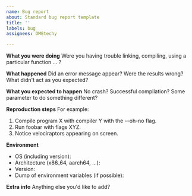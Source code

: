 ```yaml
---
name: Bug report
about: Standard bug report template
title: ''
labels: bug
assignees: OMGtechy

---
```


**What you were doing**
Were you having trouble linking, compiling, using a particular function ... ?

**What happened**
Did an error message appear? Were the results wrong? What didn't act as you expected?

**What you expected to happen**
No crash? Successful compilation? Some parameter to do something different?

**Reproduction steps**
For example:
1) Compile program X with compiler Y with the --oh-no flag.
2) Run foobar with flags XYZ.
3) Notice velociraptors appearing on screen.

**Environment**
- OS (including version):
- Architecture (x86_64, aarch64, ...):
- Version:
- Dump of environment variables (if possible):

**Extra info**
Anything else you'd like to add?

